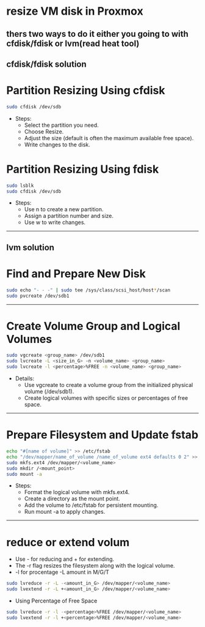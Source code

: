 # resize VM disk in Proxmox
## thers two ways to do it either you going to with cfdisk/fdisk or lvm(read heat tool)
## cfdisk/fdisk solution 
# Partition Resizing Using cfdisk
```bash
sudo cfdisk /dev/sdb
```
* Steps:
  * Select the partition you need.
  * Choose Resize.
  * Adjust the size (default is often the maximum available free space).
  * Write changes to the disk.
# Partition Resizing Using fdisk
```bash
sudo lsblk
sudo cfdisk /dev/sdb
```
* Steps:
  * Use n to create a new partition.
  * Assign a partition number and size.
  * Use w to write changes.
---
## lvm solution
# Find and Prepare New Disk
```bash
sudo echo "- - -" | sudo tee /sys/class/scsi_host/host*/scan
sudo pvcreate /dev/sdb1
```
---
# Create Volume Group and Logical Volumes
```bash
sudo vgcreate <group_name> /dev/sdb1
sudo lvcreate -L <size_in_G> -n <volume_name> <group_name>
sudo lvcreate -l <percentage>%FREE -n <volume_name> <group_name>

```
* Details:
  * Use vgcreate to create a volume group from the initialized physical volume (/dev/sdb1).
  * Create logical volumes with specific sizes or percentages of free space.
---
# Prepare Filesystem and Update fstab
```bash
echo "#[name of volume]" >> /etc/fstab
echo "/dev/mapper/name_of_volume /name_of_volume ext4 defaults 0 2" >> /etc/fstab
sudo mkfs.ext4 /dev/mapper/<volume_name>
sudo mkdir /<mount_point>
sudo mount -a
```
* Steps:
  * Format the logical volume with mkfs.ext4.
  * Create a directory as the mount point.
  * Add the volume to /etc/fstab for persistent mounting.
  * Run mount -a to apply changes.
---
# reduce or extend volum 
* Use - for reducing and + for extending.
* The -r flag resizes the filesystem along with the logical volume.
* -l for procentage -L amount in M/G/T
```bash
sudo lvreduce -r -L -<amount_in_G> /dev/mapper/<volume_name>
sudo lvextend -r -L +<amount_in_G> /dev/mapper/<volume_name>
```
* Using Percentage of Free Space 
```bash
sudo lvreduce -r -l -<percentage>%FREE /dev/mapper/<volume_name>
sudo lvextend -r -l +<percentage>%FREE /dev/mapper/<volume_name>
```
